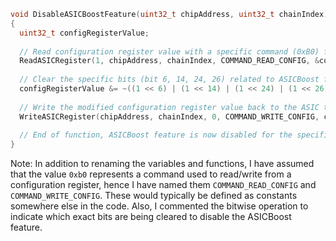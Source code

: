 ```c
void DisableASICBoostFeature(uint32_t chipAddress, uint32_t chainIndex)
{
  uint32_t configRegisterValue;
  
  // Read configuration register value with a specific command (0xB0) for the given chip and chain
  ReadASICRegister(1, chipAddress, chainIndex, COMMAND_READ_CONFIG, &configRegisterValue);
  
  // Clear the specific bits (bit 6, 14, 24, 26) related to ASICBoost feature in the register value
  configRegisterValue &= ~((1 << 6) | (1 << 14) | (1 << 24) | (1 << 26));
  
  // Write the modified configuration register value back to the ASIC to disable ASICBoost
  WriteASICRegister(chipAddress, chainIndex, 0, COMMAND_WRITE_CONFIG, configRegisterValue);
  
  // End of function, ASICBoost feature is now disabled for the specified chip
}
```

Note: In addition to renaming the variables and functions, I have assumed that the value `0xb0` represents a command used to read/write from a configuration register, hence I have named them `COMMAND_READ_CONFIG` and `COMMAND_WRITE_CONFIG`. These would typically be defined as constants somewhere else in the code. Also, I commented the bitwise operation to indicate which exact bits are being cleared to disable the ASICBoost feature.